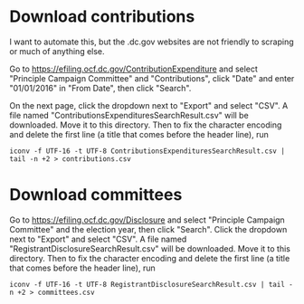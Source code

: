 Download contributions
======================

I want to automate this, but the .dc.gov websites are not friendly
to scraping or much of anything else.

Go to https://efiling.ocf.dc.gov/ContributionExpenditure and select
"Principle Campaign Committee" and "Contributions", click "Date" and
enter "01/01/2016" in "From Date", then click "Search".

On the next page, click the dropdown next to "Export" and select
"CSV". A file named "ContributionsExpendituresSearchResult.csv" will
be downloaded. Move it to this directory. Then to fix the character
encoding and delete the first line (a title that comes before the
header line), run

    iconv -f UTF-16 -t UTF-8 ContributionsExpendituresSearchResult.csv | tail -n +2 > contributions.csv

Download committees
===================

Go to https://efiling.ocf.dc.gov/Disclosure and select "Principle
Campaign Committee" and the election year, then click "Search".
Click the dropdown next to "Export" and select "CSV". A file named
"RegistrantDisclosureSearchResult.csv" will
be downloaded. Move it to this directory. Then to fix the character
encoding and delete the first line (a title that comes before the
header line), run

    iconv -f UTF-16 -t UTF-8 RegistrantDisclosureSearchResult.csv | tail -n +2 > committees.csv
